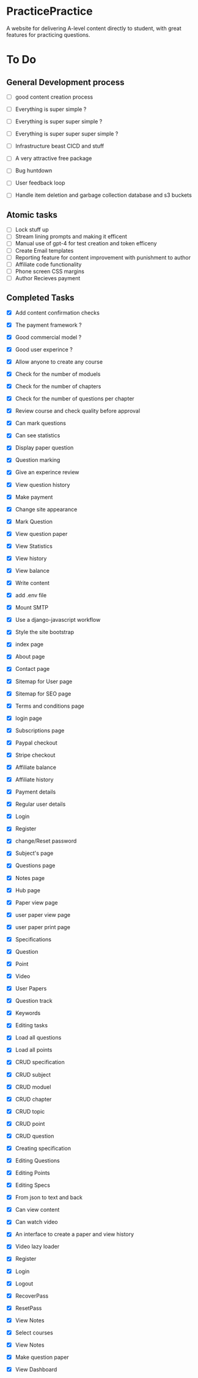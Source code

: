 # PracticePractice
A website for delivering A-level content directly to student, with great features for practicing questions.
# To Do

## General Development process
- [ ] good content creation process
- [ ] Everything is super simple ? 
- [ ] Everything is super super simple ? 
- [ ] Everything is super super super simple ? 
- [ ] Infrastructure beast CICD and stuff
- [ ] A very attractive free package
- [ ] Bug huntdown
- [ ] User feedback loop
- [ ] Handle item deletion and garbage collection database and s3 buckets


## Atomic tasks
- [ ] Lock stuff up 
- [ ] Stream lining prompts and making it efficent
- [ ] Manual use of gpt-4 for test creation and token efficeny
- [ ] Create Email templates
- [ ] Reporting feature for content improvement with punishment to author
- [ ] Affiliate code functionality
- [ ] Phone screen CSS margins
- [ ] Author Recieves payment

## Completed Tasks
- [x] Add content confirmation checks
- [x] The payment framework ? 
- [x] Good commercial model ? 
- [x] Good user experince ?
- [x] Allow anyone to create any course
- [x] Check for the number of moduels
- [x] Check for the number of chapters
- [x] Check for the number of questions per chapter
- [x] Review course and check quality before approval
- [x] Can mark questions
- [x] Can see statistics
- [x] Display paper question
- [x] Question marking
- [x] Give an experince review
- [x] View question history
- [x] Make payment
- [x] Change site appearance
- [x] Mark Question
- [x] View question paper
- [x] View Statistics
- [x] View history
- [x] View balance
- [x] Write content
- [x] add .env file
- [x] Mount SMTP
- [x] Use a django-javascript workflow
- [x] Style the site bootstrap
- [x] index page
- [x] About page
- [x] Contact page
- [x] Sitemap for User page
- [x] Sitemap for SEO page
- [x] Terms and conditions page
- [x] login page
- [x] Subscriptions page
- [x] Paypal checkout
- [x] Stripe checkout
- [x] Affiliate balance
- [x] Affiliate history
- [x] Payment details
- [x] Regular user details
- [x] Login
- [x] Register
- [x] change/Reset password
- [x] Subject's page
- [x] Questions page
- [x] Notes page
- [x] Hub page
- [x] Paper view page
- [x] user paper view page
- [x] user paper print page
- [x] Specifications
- [x] Question 
- [x] Point 
- [x] Video 
- [x] User Papers 
- [x] Question track 
- [x] Keywords
- [x] Editing tasks
- [x] Load all questions
- [x] Load all points
- [x] CRUD specification
- [x] CRUD subject
- [x] CRUD moduel
- [x] CRUD chapter
- [x] CRUD topic
- [x] CRUD point
- [x] CRUD question
- [x] Creating specification
- [x] Editing Questions
- [x] Editing Points
- [x] Editing Specs
- [x] From json to text and back
- [x] Can view content
- [x] Can watch video
- [x] An interface to create a paper and view history
- [x] Video lazy loader
- [x] Register
- [x] Login
- [x] Logout
- [x] RecoverPass
- [x] ResetPass
- [x] View Notes
- [x] Select courses
- [x] View Notes
- [x] Make question paper
- [x] View Dashboard






